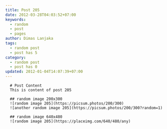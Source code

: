 ```yaml
---
title: Post 205
date: 2012-03-28T04:03:52+07:00
keywords:
  - random
  - post
  - pages
author: Dimas Lanjaka
tags:
  - random post
  - post has 5
category:
  - random post
  - post has 0
updated: 2012-01-04T14:07:39+07:00
---
```


      # Post Content
      This is content of post 205

      ## random image 200x300
      ![random image 205](https://picsum.photos/200/300)
      ![another random image 205](https://picsum.photos/200/300?random=1)

      ## random image 640x480
      ![random image 205](https://placeimg.com/640/480/any)
      